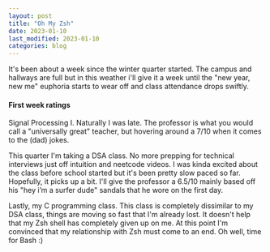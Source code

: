 ```yaml
---
layout: post
title: "Oh My Zsh"
date: 2023-01-10
last_modified: 2023-01-10
categories: blog
---
```


It's been about a week since the winter quarter started. The campus and hallways are full but in this weather i'll give it a week until the "new year, new me" euphoria starts to wear off and class attendance drops swiftly.
 
#### First week ratings
 
 Signal Processing I. Naturally I was late. The professor is what you would call a "universally great" teacher, but hovering around a 7/10 when it comes to the (dad) jokes.
 
This quarter I'm taking a DSA class. No more prepping for technical interviews just off intuition and neetcode videos. I was kinda excited about the class before school started but it's been pretty slow paced so far. Hopefully, it picks up a bit. I'll give the professor a 6.5/10 mainly based off his "hey i’m a surfer dude" sandals that he wore on the first day.
 
Lastly, my C programming class. This class is completely dissimilar to my DSA class, things are moving so fast that I'm already lost. It doesn't help that my Zsh shell has completely given up on me. At this point I'm convinced that my relationship with Zsh must come to an end. Oh well, time for Bash :)

